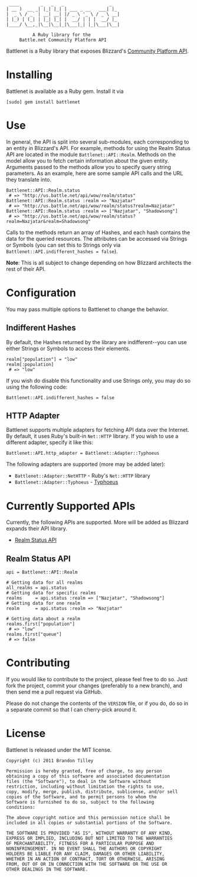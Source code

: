      ____        _   _   _                 _   
    | __ )  __ _| |_| |_| | ___ _ __   ___| |_ 
    |  _ \ / _` | __| __| |/ _ \ '_ \ / _ \ __|
    | |_) | (_| | |_| |_| |  __/ | | |  __/ |_ 
    |____/ \__,_|\__|\__|_|\___|_| |_|\___|\__|

              A Ruby library for the
         Battle.net Community Platform API

Battlenet is a Ruby library that exposes Blizzard's [Community Platform API](http://us.battle.net/wow/en/forum/topic/2369881371).

Installing
==========

Battlenet is available as a Ruby gem. Install it via

    [sudo] gem install battlenet

Use
===

In general, the API is split into several sub-modules, each corresponding to an entity in Blizzard's API. For example, methods for using the Realm Status API are located in the module `Battlenet::API::Realm`. Methods on the model allow you to fetch certain information about the given entity. Arguments passed to the methods allow you to specify query string parameters. As an example, here are some sample API calls and the URL they translate into.

    Battlenet::API::Realm.status
     # => "http://us.battle.net/api/wow/realm/status"
    Battlenet::API::Realm.status :realm => "Nazjatar"
     # => "http://us.battle.net/api/wow/realm/status?realm=Nazjatar"
    Battlenet::API::Realm.status :realm => ["Nazjatar", "Shadowsong"]
     # => "http://us.battle.net/api/wow/realm/status?realm=Nazjatar&realm=Shadowsong"

Calls to the methods return an array of Hashes, and each hash contains the data for the queried resources. The attributes can be accessed via Strings or Symbols (you can set this to Strings only via `Battlenet::API.indifferent_hashes = false`).

**Note**: This is all subject to change depending on how Blizzard architects the rest of their API.

Configuration
=============

You may pass multiple options to Battlenet to change the behavior.

Indifferent Hashes
------------------

By default, the Hashes returned by the library are indifferent--you can use either Strings or Symbols to access their elements.

    realm["population"] = "low"
    realm[:population]
     # => "low"

If you wish do disable this functionality and use Strings only, you may do so using the following code:

    Battlenet::API.indifferent_hashes = false

HTTP Adapter
------------

Battlenet supports multiple adapters for fetching API data over the Internet. By default, it uses Ruby's built-in `Net::HTTP` library. If you wish to use a different adapter, specify it like this:

    Battlenet::API.http_adapter = Battlenet::Adapter::Typhoeus

The following adapters are supported (more may be added later):

* `Battlenet::Adapter::NetHTTP` - Ruby's `Net::HTTP` library
* `Battlenet::Adapter::Typhoeus` - [Typhoeus](https://github.com/dbalatero/typhoeus)

Currently Supported APIs
========================

Currently, the following APIs are supported. More will be added as Blizzard expands their API library.

 * [Realm Status API](http://us.battle.net/wow/en/forum/topic/2369741469)

Realm Status API
----------------

    api = Battlenet::API::Realm

    # Getting data for all realms
    all_realms = api.status
    # Getting data for specific realms
    realms     = api.status :realm => ["Nazjatar", "Shadowsong"]
    # Getting data for one realm
    realm      = api.status :realm => "Nazjatar"

    # Getting data about a realm
    realms.first["population"]
     # => "low"
    realms.first["queue"]
     # => false

Contributing
============

If you would like to contribute to the project, please feel free to do so. Just fork the project, commit your changes (preferably to a new branch), and then send me a pull request via GitHub.

Please do not change the contents of the `VERSION` file, or if you do, do so in a separate commit so that I can cherry-pick around it.

License
=======

Battlenet is released under the MIT license.

    Copyright (c) 2011 Brandon Tilley

    Permission is hereby granted, free of charge, to any person
    obtaining a copy of this software and associated documentation
    files (the "Software"), to deal in the Software without
    restriction, including without limitation the rights to use,
    copy, modify, merge, publish, distribute, sublicense, and/or sell
    copies of the Software, and to permit persons to whom the
    Software is furnished to do so, subject to the following
    conditions:

    The above copyright notice and this permission notice shall be
    included in all copies or substantial portions of the Software.

    THE SOFTWARE IS PROVIDED "AS IS", WITHOUT WARRANTY OF ANY KIND,
    EXPRESS OR IMPLIED, INCLUDING BUT NOT LIMITED TO THE WARRANTIES
    OF MERCHANTABILITY, FITNESS FOR A PARTICULAR PURPOSE AND
    NONINFRINGEMENT. IN NO EVENT SHALL THE AUTHORS OR COPYRIGHT
    HOLDERS BE LIABLE FOR ANY CLAIM, DAMAGES OR OTHER LIABILITY,
    WHETHER IN AN ACTION OF CONTRACT, TORT OR OTHERWISE, ARISING
    FROM, OUT OF OR IN CONNECTION WITH THE SOFTWARE OR THE USE OR
    OTHER DEALINGS IN THE SOFTWARE.
